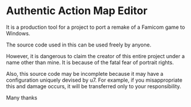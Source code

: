 # Authentic Action Map Editor
It is a production tool for a project to port a remake of a Famicom game to Windows.

The source code used in this can be used freely by anyone.

However, it is dangerous to claim the creator of this entire project under a name other than mine. It is because of the fatal fear of portrait rights.

Also, this source code may be incomplete because it may have a configuration uniquely devised by u7.
For example, if you misappropriate this and damage occurs, it will be transferred only to your responsibility.

Many thanks
